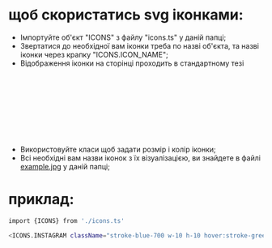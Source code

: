 # щоб скористатись svg іконками:

- Імпортуйте об'єкт "ICONS" з файлу "icons.ts" у даній папці;
- Звертатися до необхідної вам іконки треба по назві об'єкта, та назві іконки
  через крапку "ICONS.ICON_NAME";
- Відображення іконки на сторінці проходить в стандартному тезі <svg>;
- Використовуйте класи щоб задати розмір і колір іконки;
- Всі необхідні вам назви іконок з їх візуалізацією, ви знайдете в файлі
  [example.jpg](./example.jpg) у даній папці;

# приклад:

```bash
import {ICONS} from './icons.ts'

<ICONS.INSTAGRAM className="stroke-blue-700 w-10 h-10 hover:stroke-green-500"/>
```
